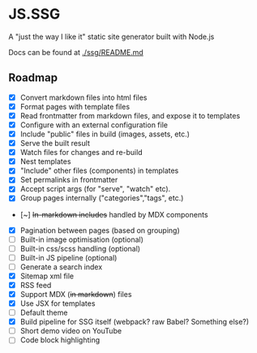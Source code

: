 # JS.SSG

A "just the way I like it" static site generator built with Node.js

Docs can be found at [./ssg/README.md](./ssg/README.md)

## Roadmap

-   [x] Convert markdown files into html files
-   [x] Format pages with template files
-   [x] Read frontmatter from markdown files, and expose it to templates
-   [x] Configure with an external configuration file
-   [x] Include "public" files in build (images, assets, etc.)
-   [x] Serve the built result
-   [x] Watch files for changes and re-build
-   [x] Nest templates
-   [x] "Include" other files (components) in templates
-   [x] Set permalinks in frontmatter
-   [x] Accept script args (for "serve", "watch" etc).
-   [x] Group pages internally ("categories","tags", etc.)
-   [~] ~~In-markdown includes~~ handled by MDX components
-   [x] Pagination between pages (based on grouping)
-   [ ] Built-in image optimisation (optional)
-   [ ] Built-in css/scss handling (optional)
-   [ ] Built-in JS pipeline (optional)
-   [ ] Generate a search index
-   [x] Sitemap xml file
-   [x] RSS feed
-   [x] Support MDX (~~in markdown~~) files
-   [x] Use JSX for templates
-   [ ] Default theme
-   [x] Build pipeline for SSG itself (webpack? raw Babel? Something else?)
-   [ ] Short demo video on YouTube
-   [ ] Code block highlighting

